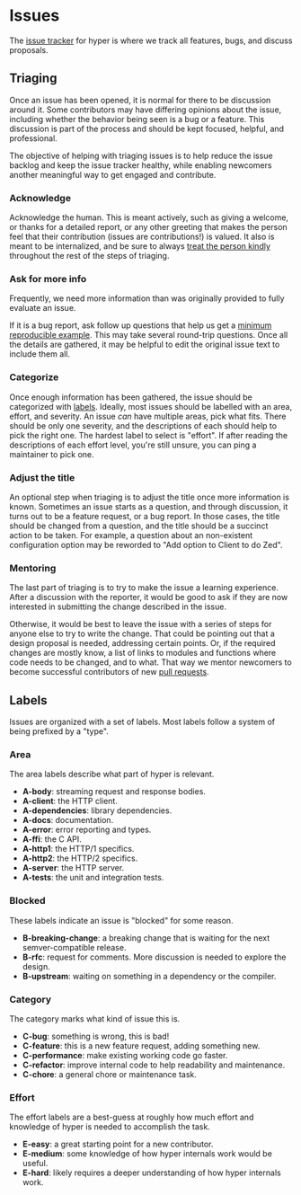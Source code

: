 # Issues

The [issue tracker][issues] for hyper is where we track all features, bugs, and discuss proposals.

## Triaging

Once an issue has been opened, it is normal for there to be discussion
around it. Some contributors may have differing opinions about the issue,
including whether the behavior being seen is a bug or a feature. This
discussion is part of the process and should be kept focused, helpful, and
professional.

The objective of helping with triaging issues is to help reduce the issue
backlog and keep the issue tracker healthy, while enabling newcomers another
meaningful way to get engaged and contribute.

### Acknowledge

Acknowledge the human. This is meant actively, such as giving a welcome, or
thanks for a detailed report, or any other greeting that makes the person feel
that their contribution (issues are contributions!) is valued. It also is meant
to be internalized, and be sure to always [treat the person kindly][COC]
throughout the rest of the steps of triaging.

### Ask for more info

Frequently, we need more information than was originally provided to fully
evaluate an issue.

If it is a bug report, ask follow up questions that help us get a [minimum
reproducible example][MRE]. This may take several round-trip questions. Once
all the details are gathered, it may be helpful to edit the original issue text
to include them all.

### Categorize

Once enough information has been gathered, the issue should be categorized
with [labels](#labels). Ideally, most issues should be labelled with an area,
effort, and severity. An issue _can_ have multiple areas, pick what fits. There
should be only one severity, and the descriptions of each should help to pick
the right one. The hardest label to select is "effort". If after reading the
descriptions of each effort level, you're still unsure, you can ping a
maintainer to pick one.

### Adjust the title

An optional step when triaging is to adjust the title once more information is
known. Sometimes an issue starts as a question, and through discussion, it
turns out to be a feature request, or a bug report. In those cases, the title
should be changed from a question, and the title should be a succinct action to
be taken. For example, a question about an non-existent configuration option
may be reworded to "Add option to Client to do Zed".

### Mentoring

The last part of triaging is to try to make the issue a learning experience.
After a discussion with the reporter, it would be good to ask if they are now
interested in submitting the change described in the issue.

Otherwise, it would be best to leave the issue with a series of steps for
anyone else to try to write the change. That could be pointing out that a
design proposal is needed, addressing certain points. Or, if the required
changes are mostly know, a list of links to modules and functions where code
needs to be changed, and to what. That way we mentor newcomers to become
successful contributors of new [pull requests][PRs].

## Labels

Issues are organized with a set of labels. Most labels follow a system of being prefixed by a "type".

### Area

The area labels describe what part of hyper is relevant.

- **A-body**: streaming request and response bodies.
- **A-client**: the HTTP client.
- **A-dependencies**: library dependencies.
- **A-docs**: documentation.
- **A-error**: error reporting and types.
- **A-ffi**: the C API.
- **A-http1**: the HTTP/1 specifics.
- **A-http2**: the HTTP/2 specifics.
- **A-server**: the HTTP server.
- **A-tests**: the unit and integration tests.

### Blocked

These labels indicate an issue is "blocked" for some reason.

- **B-breaking-change**: a breaking change that is waiting for the next semver-compatible release.
- **B-rfc**: request for comments. More discussion is needed to explore the design.
- **B-upstream**: waiting on something in a dependency or the compiler.

### Category

The category marks what kind of issue this is.

- **C-bug**: something is wrong, this is bad!
- **C-feature**: this is a new feature request, adding something new.
- **C-performance**: make existing working code go faster.
- **C-refactor**: improve internal code to help readability and maintenance.
- **C-chore**: a general chore or maintenance task.

### Effort

The effort labels are a best-guess at roughly how much effort and knowledge of hyper is needed to accomplish the task.

- **E-easy**: a great starting point for a new contributor.
- **E-medium**: some knowledge of how hyper internals work would be useful.
- **E-hard**: likely requires a deeper understanding of how hyper internals work.


[issues]: https://github.com/hyperium/hyper/issues
[COC]: ./CODE_OF_CONDUCT.md
[PRs]: ./PULL_REQUESTS.md
[MRE]: https://en.wikipedia.org/wiki/Minimal_reproducible_example
